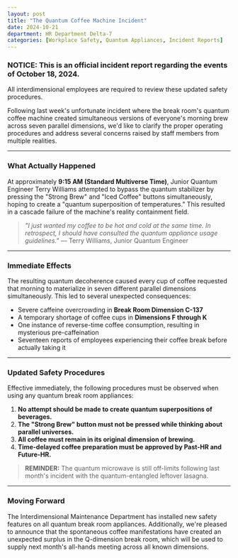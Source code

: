 ```yaml
---
layout: post
title: "The Quantum Coffee Machine Incident"
date: 2024-10-21
department: HR Department Delta-7
categories: [Workplace Safety, Quantum Appliances, Incident Reports]
---
```


### NOTICE: This is an official incident report regarding the events of October 18, 2024.
All interdimensional employees are required to review these updated safety procedures.

Following last week's unfortunate incident where the break room's quantum coffee machine created simultaneous versions of everyone's morning brew across seven parallel dimensions, we'd like to clarify the proper operating procedures and address several concerns raised by staff members from multiple realities.

---

### What Actually Happened

At approximately **9:15 AM (Standard Multiverse Time)**, Junior Quantum Engineer Terry Williams attempted to bypass the quantum stabilizer by pressing the "Strong Brew" and "Iced Coffee" buttons simultaneously, hoping to create a "quantum superposition of temperatures." This resulted in a cascade failure of the machine's reality containment field.

> *"I just wanted my coffee to be hot and cold at the same time. In retrospect, I should have consulted the quantum appliance usage guidelines."*
> — Terry Williams, Junior Quantum Engineer

---

### Immediate Effects

The resulting quantum decoherence caused every cup of coffee requested that morning to materialize in seven different parallel dimensions simultaneously. This led to several unexpected consequences:

- Severe caffeine overcrowding in **Break Room Dimension C-137**
- A temporary shortage of coffee cups in **Dimensions F through K**
- One instance of reverse-time coffee consumption, resulting in mysterious pre-caffeination
- Seventeen reports of employees experiencing their coffee break before actually taking it

---

### Updated Safety Procedures

Effective immediately, the following procedures must be observed when using any quantum break room appliances:

1. **No attempt should be made to create quantum superpositions of beverages.**
2. **The "Strong Brew" button must not be pressed while thinking about parallel universes.**
3. **All coffee must remain in its original dimension of brewing.**
4. **Time-delayed coffee preparation must be approved by Past-HR and Future-HR.**

> **REMINDER:** The quantum microwave is still off-limits following last month's incident with the quantum-entangled leftover lasagna.

---

### Moving Forward

The Interdimensional Maintenance Department has installed new safety features on all quantum break room appliances. Additionally, we're pleased to announce that the spontaneous coffee manifestations have created an unexpected surplus in the Q-dimension break room, which will be used to supply next month's all-hands meeting across all known dimensions.
